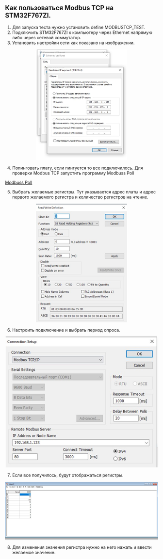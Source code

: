 ## Как пользоваться Modbus TCP на STM32F767ZI.

 1) Для запуска теста нужно установить define MODBUSTCP_TEST.
 2) Подключить STM32F767ZI к компьютеру через Ethernet напрямую либо через сетевой коммутатор.
 3) Установить настройки сети как показано на изображении.
   <p align="center">
  <img src="/Matlab GUI/pictures/Настройки.jpg" width=300/>
  </p>
  
 4) Попинговать плату, если пингуется то все подключилось. Для проверки Modbus TCP запустить программу Modbuss Poll 
  
 [Modbuss Poll](https://www.modbustools.com/download.html)

 
 5) Выбрать желаемые регистры. Тут указывается адрес платы и адрес первого желаемого регистра и количество регистров на чтение.
   <p align="center">
  <img src="/modbusTCP/pictures/выбор регистров.jpg" width=300/>
  </p>
  
 6) Настроить подключение и выбрать период опроса.
   <p align="center">
  <img src="/modbusTCP/pictures/подключение.jpg" width=500/>
  </p>
  
 7) Если все получилось, будут отображаться регистры.
   <p align="center">
  <img src="/modbusTCP/pictures/чтение регистров.jpg" width=900/>
  </p>
  
 8) Для изменения значения регистра нужно на него нажать и ввести желаемое значение.
